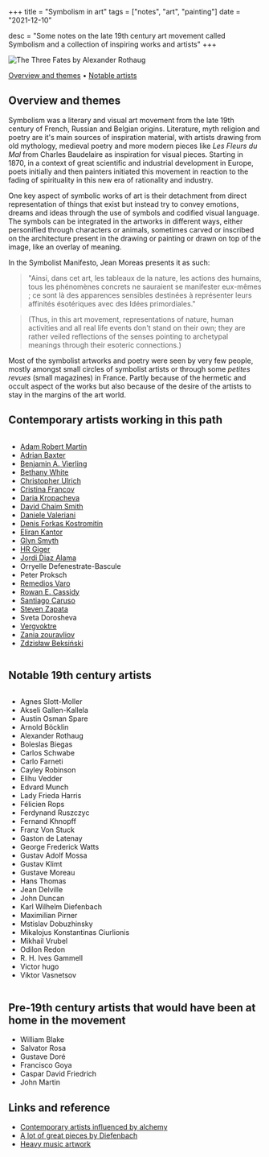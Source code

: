 +++
title = "Symbolism in art"
tags = ["notes", "art", "painting"]
date = "2021-12-10"

desc = "Some notes on the late 19th century art movement called Symbolism and a collection of inspiring works and artists"
+++

![The Three Fates by Alexander Rothaug](/img/illustration/symbolism/three-fates.jpg "The Three Fates by Alexander Rothaug")

<div class="table-of-contents">

[Overview and themes](#overview-and-themes) •
[Notable artists](#notable-artists)

</div>

## Overview and themes

Symbolism was a literary and visual art movement from the late 19th century of French, Russian and Belgian origins. Literature, myth religion and poetry are it's main sources of inspiration material, with artists drawing from old mythology, medieval poetry and more modern pieces like *Les Fleurs du Mal* from Charles Baudelaire as inspiration for visual pieces. Starting in 1870, in a context of great scientific and industrial development in Europe, poets initially and then painters initiated this movement in reaction to the fading of spirituality in this new era of rationality and industry.

One key aspect of symbolic works of art is their detachment from direct representation of things that exist but instead try to convey emotions, dreams and ideas through the use of symbols and codified visual language. The symbols can be integrated in the artworks in different ways, either personified through characters or animals, sometimes carved or inscribed on the architecture present in the drawing or painting or drawn on top of the image, like an overlay of meaning.

In the Symbolist Manifesto, Jean Moreas presents it as such:

>"Ainsi, dans cet art, les tableaux de la nature, les actions des humains, tous les phénomènes concrets ne sauraient se manifester eux-mêmes ; ce sont là des apparences sensibles destinées à représenter leurs affinités ésotériques avec des Idées primordiales."

>(Thus, in this art movement, representations of nature, human activities and all real life events don't stand on their own; they are rather veiled reflections of the senses pointing to archetypal meanings through their esoteric connections.)

Most of the symbolist artworks and poetry were seen by very few people, mostly amongst small circles of symbolist artists or through some *petites revues* (small magazines) in France. Partly because of the hermetic and occult aspect of the works but also because of the desire of the artists to stay in the margins of the art world.

## Contemporary artists working in this path

<div class="columns medium-padding-bottom no-margin-inside">

- [Adam Robert Martin](https://www.instagram.com/art.of.lore/)
- [Adrian Baxter](https://adrianbaxterillustration.bigcartel.com/)
- [Benjamin A. Vierling](https://bvierling.com/)
- [Bethany White](https://www.bethanywhite.co.uk/shop)
- [Christopher Ulrich](https://www.christopherulrich.com/)
- [Cristina Francov](https://cristinafrancov.squarespace.com/digital-art)
- [Daria Kropacheva](https://dariakropacheva.com/)
- [David Chaim Smith](https://www.davidchaimsmith.com/)
- [Daniele Valeriani](https://www.instagram.com/valeriani.art/)
- [Denis Forkas Kostromitin](https://www.denisforkas.com/about)
- [Eliran Kantor](https://www.elirankantor.com/)
- [Glyn Smyth](https://www.stagandserpent.com/)
- [HR Giger](https://www.hrgiger.com/)
- [Jordi Diaz Alama](https://diazalama.com/)
- Orryelle Defenestrate-Bascule
- Peter Proksch
- [Remedios Varo](https://en.wikipedia.org/wiki/Remedios_Varo)
- [Rowan E. Cassidy](https://rowanecassidy.com/)
- [Santiago Caruso](https://santiagocaruso.com.ar/)
- [Steven Zapata](https://www.stevenzapata.com/)
- Sveta Dorosheva
- [Vergvoktre](https://vergvoktre.blogspot.com/)
- [Zania zouravliov](https://thevacvvm.com/collections/vania-zouravliov)
- [Zdzisław Beksiński](https://www.shopbeksinski.com/)

</div>

## Notable 19th century artists

<div class="columns medium-padding-bottom no-margin-inside">

- Agnes Slott-Moller
- Akseli Gallen-Kallela  
- Austin Osman Spare  
- Arnold Böcklin
- Alexander Rothaug
- Boleslas Biegas  
- Carlos Schwabe  
- Carlo Farneti
- Cayley Robinson
- Elihu Vedder
- Edvard Munch  
- Lady Frieda Harris  
- Félicien Rops
- Ferdynand Ruszczyc  
- Fernand Khnopff  
- Franz Von Stuck
- Gaston de Latenay
- George Frederick Watts  
- Gustav Adolf Mossa  
- Gustav Klimt  
- Gustave Moreau  
- Hans Thomas
- Jean Delville
- John Duncan  
- Karl Wilhelm Diefenbach  
- Maximilian Pirner
- Mstislav Dobuzhinsky  
- Mikalojus Konstantinas Ciurlionis  
- Mikhail Vrubel
- Odilon Redon  
- R. H. Ives Gammell
- Victor hugo  
- Viktor Vasnetsov  

</div>

## Pre-19th century artists that would have been at home in the movement

- William Blake
- Salvator Rosa
- Gustave Doré
- Francisco Goya
- Caspar David Friedrich
- John Martin

## Links and reference

- [Contemporary artists influenced by alchemy](https://www.alchemywebsite.com/contemp_artists.html)
- [A lot of great pieces by Diefenbach](https://www.tuttartpitturasculturapoesiamusica.com/2014/05/Karl-Wilhelm-Diefenbach.html)
- [Heavy music artwork](https://heavymusicartwork.com/)
